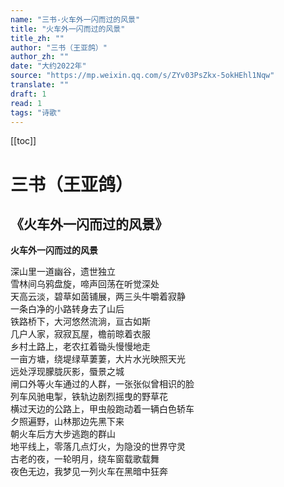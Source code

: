 ```yaml
---
name: "三书-火车外一闪而过的风景"
title: "火车外一闪而过的风景"
title_zh: ""
author: "三书（王亚鸽）"
author_zh: ""
date: "大约2022年"
source: "https://mp.weixin.qq.com/s/ZYv03PsZkx-5okHEhl1Nqw"
translate: ""
draft: 1
read: 1
tags: "诗歌"
---
```


[[toc]]

# 三书（王亚鸽）

## 《火车外一闪而过的风景》

**火车外一闪而过的风景**

深山里一道幽谷，遗世独立  
雪林间乌鸦盘旋，啼声回荡在听觉深处  
天高云淡，碧草如茵铺展，两三头牛嚼着寂静  
一条白净的小路转身去了山后  
铁路桥下，大河悠然流淌，亘古如斯  
几户人家，寂寂瓦屋，檐前晾着衣服  
乡村土路上，老农扛着锄头慢慢地走  
一亩方塘，绕堤绿草萋萋，大片水光映照天光  
远处浮现朦胧灰影，蜃景之城  
闸口外等火车通过的人群，一张张似曾相识的脸  
列车风驰电掣，铁轨边剧烈摇曳的野草花  
横过天边的公路上，甲虫般跑动着一辆白色轿车  
夕照遍野，山林那边先黑下来  
朝火车后方大步逃跑的群山  
地平线上，零落几点灯火，为隐没的世界守灵  
古老的夜，一轮明月，绕车窗载歌载舞  
夜色无边，我梦见一列火车在黑暗中狂奔  

